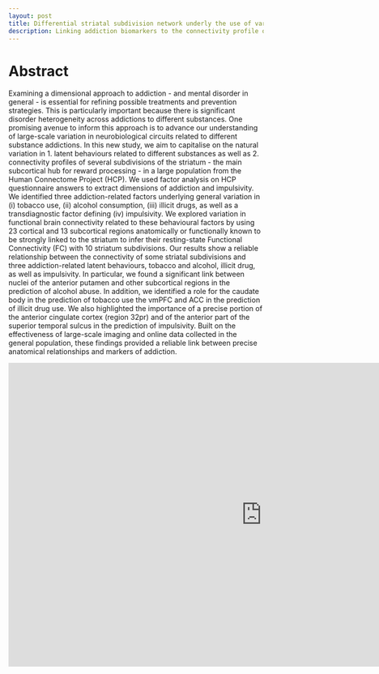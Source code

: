 ```yaml
---
layout: post
title: Differential striatal subdivision network underly the use of various drugs and are relatd with  impulsivituy
description: Linking addiction biomarkers to the connectivity profile of striatum subdivision using resting-state functional MRI (rs-fMRI) as well as questionnaires from the Human Connectome Project database (n=510) 
---
```


Abstract
============
Examining a dimensional approach to addiction - and mental disorder in general - is essential for refining possible treatments and prevention strategies. This is particularly important because there is significant disorder heterogeneity across addictions to different substances. One promising avenue to inform this approach is to advance our understanding of large-scale variation in neurobiological circuits related to different substance addictions. In this new study, we aim to capitalise on the natural variation in 1. latent behaviours related to different substances as well as 2. connectivity profiles of several subdivisions of the striatum - the main subcortical hub for reward processing - in a large population from the Human Connectome Project (HCP). We used factor analysis on HCP questionnaire answers to extract dimensions of addiction and impulsivity. We identified three addiction-related factors underlying general variation in (i) tobacco use, (ii) alcohol consumption, (iii) illicit drugs, as well as a transdiagnostic factor defining (iv) impulsivity. We explored variation in functional brain connectivity related to these behavioural factors by using 23 cortical and 13 subcortical regions anatomically or functionally known to be strongly linked to the striatum to infer their resting-state Functional Connectivity (FC) with  10 striatum subdivisions. Our results show a reliable relationship between the connectivity of some striatal subdivisions and three addiction-related latent behaviours, tobacco and alcohol, illicit drug, as well as impulsivity. In particular, we found a significant link between nuclei of the anterior putamen and other subcortical regions in the prediction of alcohol abuse. In addition, we identified a role for the caudate body in the prediction of tobacco use the vmPFC and ACC in the prediction of illicit drug use. We also highlighted the importance of a precise portion of the anterior cingulate cortex (region 32pr) and of the anterior part of the superior temporal sulcus in the prediction of impulsivity. Built on the effectiveness of large-scale imaging and online data collected in the general population, these findings provided a reliable link between precise anatomical relationships and markers of addiction.

<embed src="https://kenzakadri.github.io/assets/docs/PosterFENS.pdf" width="1000" height="600" />

